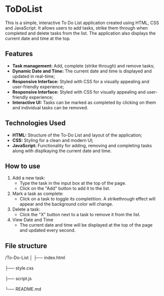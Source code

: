 # ToDoList #

This is a simple, interactive To Do List application created using HTML, CSS and JavaScript. It allows users to add tasks, strike them through when completed and delete tasks from the list. The application also displays the current date and time at the top.

## Features

* **Task management:** Add, complete (strike through) and remove tasks;
* **Dynamic Date and Time:** The current date and time is displayed and updated in real-time;
* **Responsive Interface:** Styled with CSS for a visually appealing and user-friendly experience;
* **Responsive Interface:** Styled with CSS for visually appealing and user-friendly experience;
* **Interactive UI:** Tasks can be marked as completed by clicking on them and individual tasks can be removed.

## Technologies Used

* **HTML:** Structure of the To-Do List and layout of the application;
* **CSS:** Styling for a clean and modern UI;
* **JavaScript:** Functionality for adding, removing and completing tasks along with displkaying the current date and time.

## How to use

1. Add a new task:
   * Type the task in the input box at the top of the page.
   * Click on the "Add" button to add it to the list.
2. Mark a task as complete:
   * Click on a task to toggle its completition. A strikethrough effect will appear and the background color will change.
3. Delete a task:
   * Click the "X" button next to a task to remove it from the list.
4. View Date and Time
   * The current date and time will be displayed at the top of the page and updated every second.

## File structure
/To-Do-List
│
├── index.html <br>      
├── style.css <br>       
├── script.js <br>       
└── README.md <br>       
